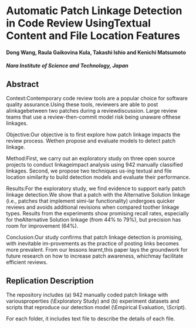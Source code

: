 # Automatic Patch Linkage Detection in Code Review UsingTextual Content and File Location Features

#### Dong Wang, Raula Gaikovina Kula, Takashi Ishio and Kenichi Matsumoto
#### *Nara Institute of Science and Technology, Japan*

## Abstract
Context:Contemporary code review tools are a popular choice for software quality assurance.Using these tools, reviewers are able to post alinkagebetween two patches during a reviewdiscussion. Large review teams that use a review-then-commit model risk being unaware ofthese linkages.

Objective:Our objective is to first explore how patch linkage impacts the review process. Wethen propose and evaluate models to detect patch linkage.  

Method:First, we carry out an exploratory study on three open source projects to conduct linkageimpact analysis using 942 manually classified linkages. Second, we propose two techniques us-ing textual and file location similarity to build detection models and evaluate their performance.

Results:For the exploratory study, we find evidence to support early patch linkage detection.We show that a patch with the Alternative Solution linkage (i.e., patches that implement simi-lar functionality) undergoes quicker reviews and avoids additional revisions when compared toother linkage types. Results from the experiments show promising recall rates, especially for theAlternative Solution linkage (from 44% to 79%), but precision has room for improvement (64%).

Conclusion:Our study confirms that patch linkage detection is promising, with inevitable im-provements as the practice of posting links becomes more prevalent. From our lessons learnt,this paper lays the groundwork for future research on how to increase patch awareness, whichmay facilitate efficient reviews.


## Replication Description
The repository includes (a) 942 manually coded patch linkage with variousproperties (\Exploratory Study) and (b) experiment datasets and scripts that reproduce our detection model (\Empirical Evaluation, \Script).

For each folder, it includes text file to describe the details of each file.
